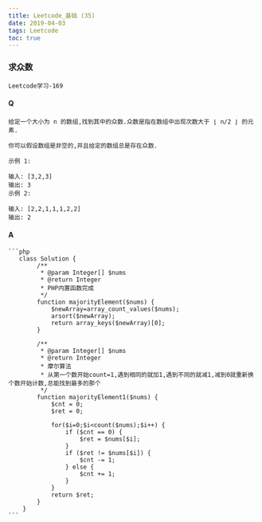 ```yaml
---
title: Leetcode_基础 (35)
date: 2019-04-03
tags: Leetcode
toc: true
---
```


### 求众数
    Leetcode学习-169

<!-- more -->

#### Q
    给定一个大小为 n 的数组,找到其中的众数.众数是指在数组中出现次数大于 ⌊ n/2 ⌋ 的元素.

    你可以假设数组是非空的,并且给定的数组总是存在众数.

    示例 1:

    输入: [3,2,3]
    输出: 3
    示例 2:

    输入: [2,2,1,1,1,2,2]
    输出: 2

#### A
    ```php
       class Solution {
            /**
             * @param Integer[] $nums
             * @return Integer
             * PHP内置函数完成
             */
            function majorityElement($nums) {
                $newArray=array_count_values($nums);
                arsort($newArray);
                return array_keys($newArray)[0];
            }

            /**
             * @param Integer[] $nums
             * @return Integer
             * 摩尔算法
             * 从第一个数开始count=1,遇到相同的就加1,遇到不同的就减1,减到0就重新换个数开始计数,总能找到最多的那个
             */
            function majorityElement1($nums) {
                $cnt = 0;
                $ret = 0;
                
                for($i=0;$i<count($nums);$i++) {
                    if ($cnt == 0) {
                        $ret = $nums[$i];
                    }
                    if ($ret != $nums[$i]) {
                        $cnt -= 1;
                    } else {
                        $cnt += 1;
                    }
                }
                return $ret;
            }
        }
    ```
